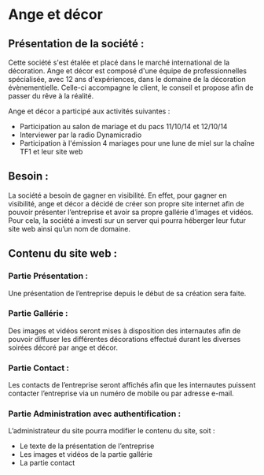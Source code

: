 # Ange et décor

## Présentation de la société :

Cette société s'est étalée et placé dans le marché international de la décoration.
Ange et décor est composé d'une équipe de professionnelles spécialisée, avec 12 ans d'expériences, dans le domaine de la décoration évènementielle. 
Celle-ci accompagne le client, le conseil et propose afin de passer du rêve à la réalité. 

Ange et décor a participé aux activités suivantes :

- Participation au salon de mariage et du pacs 11/10/14 et 12/10/14
- Interviewer par la radio Dynamicradio
- Participation à l'émission 4 mariages pour une lune de miel sur la chaîne TF1 et leur site web

## Besoin :

La société a besoin de gagner en visibilité.
En effet, pour gagner en visibilité, ange et décor a décidé de créer son propre site internet afin de pouvoir présenter l’entreprise et avoir sa propre gallérie d’images et vidéos.
Pour cela, la société a investi sur un server qui pourra héberger leur futur site web ainsi qu’un nom de domaine.

## Contenu du site web :

### Partie Présentation :

Une présentation de l’entreprise depuis le début de sa création sera faite.

### Partie Gallérie :

Des images et vidéos seront mises à disposition des internautes afin de pouvoir diffuser les différentes décorations effectué durant les diverses soirées décoré par ange et décor.

### Partie Contact :

Les contacts de l’entreprise seront affichés afin que les internautes puissent contacter l’entreprise via un numéro de mobile ou par adresse e-mail.

### Partie Administration avec authentification :

L’administrateur du site pourra modifier le contenu du site, soit :

- Le texte de la présentation de l’entreprise
- Les images et vidéos de la partie gallérie
- La partie contact
